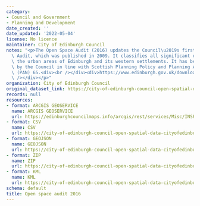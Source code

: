 ```yaml
---
category:
- Council and Government
- Planning and Development
date_created: ''
date_updated: '2022-05-04'
license: No licence
maintainer: City of Edinburgh Council
notes: "<p>The Open Space Audit (2016) updates the Council\u2019s first Open Space\
  \ Audit, which was published in 2009. It classifies all significant open space within\
  \ the urban areas of Edinburgh and its western settlements. It has been prepared\
  \ by the Council in line with Scottish Planning Policy and Planning Advice Note\
  \ (PAN) 65.<div><br /></div><div>https://www.edinburgh.gov.uk/downloads/file/22617/open-space-audit-2016<br\
  \ /></div></p>"
organization: City of Edinburgh Council
original_dataset_link: https://city-of-edinburgh-council-open-spatial-data-cityofedinburgh.hub.arcgis.com/maps/cityofedinburgh::open-space-audit-2016
records: null
resources:
- format: ARCGIS GEOSERVICE
  name: ARCGIS GEOSERVICE
  url: https://edinburghcouncilmaps.info/arcgis/rest/services/Misc/INSPIRE/MapServer/15
- format: CSV
  name: CSV
  url: https://city-of-edinburgh-council-open-spatial-data-cityofedinburgh.hub.arcgis.com/datasets/cityofedinburgh::open-space-audit-2016.csv?outSR=%7B%22latestWkid%22%3A27700%2C%22wkid%22%3A27700%7D
- format: GEOJSON
  name: GEOJSON
  url: https://city-of-edinburgh-council-open-spatial-data-cityofedinburgh.hub.arcgis.com/datasets/cityofedinburgh::open-space-audit-2016.geojson?outSR=%7B%22latestWkid%22%3A27700%2C%22wkid%22%3A27700%7D
- format: ZIP
  name: ZIP
  url: https://city-of-edinburgh-council-open-spatial-data-cityofedinburgh.hub.arcgis.com/datasets/cityofedinburgh::open-space-audit-2016.zip?outSR=%7B%22latestWkid%22%3A27700%2C%22wkid%22%3A27700%7D
- format: KML
  name: KML
  url: https://city-of-edinburgh-council-open-spatial-data-cityofedinburgh.hub.arcgis.com/datasets/cityofedinburgh::open-space-audit-2016.kml?outSR=%7B%22latestWkid%22%3A27700%2C%22wkid%22%3A27700%7D
schema: default
title: Open space audit 2016
---
```

